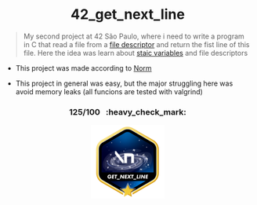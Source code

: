 <h1 align="center">42_get_next_line</h1>  

> My second project at 42 São Paulo, where i need to write a program in C that read a file from a [file descriptor](https://en.wikipedia.org/wiki/File_descriptor) and return the fist line of this file.
> Here the idea was learn about [staic variables](https://www.geeksforgeeks.org/static-variables-in-c/) and file descriptors  

- This project was made according to [Norm](https://cdn.intra.42.fr/pdf/pdf/960/norme.en.pdf)

- This project in general was easy, but the major struggling here was avoid memory leaks (all funcions are tested with valgrind)
  

<h3 align="center">125/100 &nbsp;&nbsp;:heavy_check_mark:</h3>
<p align="center"> 
  <img align="center" src="https://github.com/vitoivan/vitoivan/raw/master/42_icons/get_next_line.png" />
</p>
